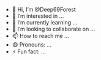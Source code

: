 - 👋 Hi, I’m @Deep69Forest
- 👀 I’m interested in ...
- 🌱 I’m currently learning ...
- 💞️ I’m looking to collaborate on ...
- 📫 How to reach me ...
- 😄 Pronouns: ...
- ⚡ Fun fact: ...

<!---
Deep69Forest/Deep69Forest is a ✨ special ✨ repository because its `README.md` (this file) appears on your GitHub profile.
You can click the Preview link to take a look at your changes.
--->
